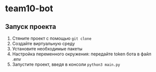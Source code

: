 #                                  **team10-bot**
## Запуск проекта
1. Стяните проект с помощью `git clone`
2. Создайте виртуальную среду
3. Установите необходимые пакеты
4. Настройка переменного окружения: передайте token бота в файл .env
5. Запустите проект, введя в консоли `python3 main.py`
